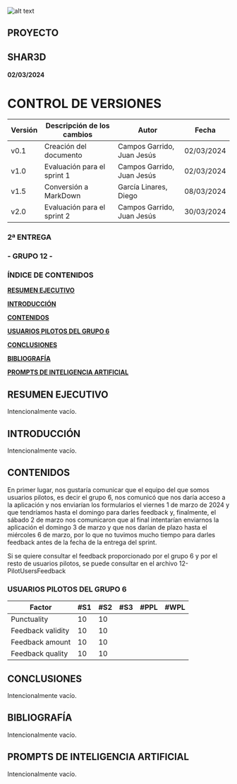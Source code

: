 ![alt text](/img/logo.png)

## **PROYECTO**

## **SHAR3D**

#### 02/03/2024

# **CONTROL DE VERSIONES**
<div class="markdown-table">

| **Versión** | **Descripción de los cambios** | **Autor** | **Fecha** |
| --- | --- | --- | --- |
| v0.1 | Creación del documento | Campos Garrido, Juan Jesús | 02/03/2024 |
| v1.0 | Evaluación para el sprint 1 | Campos Garrido, Juan Jesús | 02/03/2024 |
| v1.5 | Conversión a MarkDown | García Linares, Diego | 08/03/2024 |
| v2.0 | Evaluación para el sprint 2 | Campos Garrido, Juan Jesús | 30/03/2024 |

</div>


### **2ª ENTREGA**

### **- GRUPO 12 -** 

### **ÍNDICE DE CONTENIDOS**
<div class="markdown-center">

[**RESUMEN EJECUTIVO**](#resumen-ejecutivo)

[**INTRODUCCIÓN**](#introducción)

[**CONTENIDOS**](#contenidos)

[**USUARIOS PILOTOS DEL GRUPO 6**](#ususarios-pilotos-del-grupo-6)

[**CONCLUSIONES**](#conclusiones)

[**BIBLIOGRAFÍA**](#bibliografía)

[**PROMPTS DE INTELIGENCIA ARTIFICIAL**](#prompts-de-inteligencia-artificial)
</div>




## **RESUMEN EJECUTIVO**

Intencionalmente vacío.

## **INTRODUCCIÓN**

Intencionalmente vacío.

## **CONTENIDOS**

En primer lugar, nos gustaría comunicar que el equipo del que somos usuarios pilotos, es decir el grupo 6, nos comunicó que nos daría acceso a la aplicación y nos enviarían los formularios el viernes 1 de marzo de 2024 y que tendríamos hasta el domingo para darles feedback y, finalmente, el sábado 2 de marzo nos comunicaron que al final intentarían enviarnos la aplicación el domingo 3 de marzo y que nos darían de plazo hasta el miércoles 6 de marzo, por lo que no tuvimos mucho tiempo para darles feedback antes de la fecha de la entrega del sprint.

Si se quiere consultar el feedback proporcionado por el grupo 6 y por el resto de usuarios pilotos, se puede consultar en el archivo 12-PilotUsersFeedback

### **USUARIOS PILOTOS DEL GRUPO 6**
<div class="markdown-table">

| **Factor** | **#S1** | **#S2** | **#S3** | **#PPL** | **#WPL** |
| --- | --- | --- | --- | --- | --- |
| Punctuality | 10  | 10  |     |     |     |
| Feedback validity | 10  | 10 |     |     |     |
| Feedback amount | 10  | 10 |     |     |     |
| Feedback quality | 10  | 10 |     |     |     |
</div>

## **CONCLUSIONES**

Intencionalmente vacío.

## **BIBLIOGRAFÍA**

Intencionalmente vacío.

## **PROMPTS DE INTELIGENCIA ARTIFICIAL**

Intencionalmente vacío.